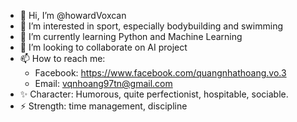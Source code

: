 - 👋 Hi, I’m @howardVoxcan
- 👀 I’m interested in sport, especially bodybuilding and swimming
- 🌱 I’m currently learning Python and Machine Learning
- 💞️ I’m looking to collaborate on AI project
- 📫 How to reach me:
    - Facebook: https://www.facebook.com/quangnhathoang.vo.3
    - Email: vqnhoang97tn@gmail.com
- ✨ Character: Humorous, quite perfectionist, hospitable, sociable.
- ⚡ Strength: time management, discipline

<!---
howardVoxcan/howardVoxcan is a ✨ special ✨ repository because its `README.md` (this file) appears on your GitHub profile.
You can click the Preview link to take a look at your changes.
--->
